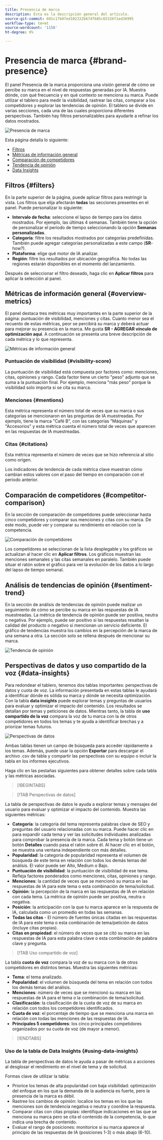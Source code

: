 ```yaml
---
title: Presencia de marca
description: Esta es la descripción general del artículo.
source-git-commit: 601c17b07ed102322b674f685c65326f1ed36995
workflow-type: tm+mt
source-wordcount: '1158'
ht-degree: 0%

---
```



# Presencia de marca {#brand-presence}

El panel Presencia de la marca proporciona una visión general de cómo se percibe su marca en el nivel de respuestas generadas por IA. Muestra dónde, con qué frecuencia y en qué contexto se menciona su marca. Puede utilizar el tablero para medir la visibilidad, rastrear las citas, comparar a los competidores y explorar las tendencias de opinión. El tablero se divide en varias secciones, cada una de las cuales proporciona diferentes perspectivas. También hay filtros personalizables para ayudarle a refinar los datos mostrados.

![Presencia de marca](/help/dashboards/assets/brand-main.png)

Esta página detalla lo siguiente:

* [Filtros](#filters)
* [Métricas de información general](##key-metrics)
* [Comparación de competidores](##competitor-comparison)
* [Tendencia de opinión](#sentiment-trend)
* [Data Insights](#data-insights)

## Filtros {#filters}

En la parte superior de la página, puede aplicar filtros para restringir la vista. Los filtros que elija afectarán **todas** las secciones presentes en el panel. Puede personalizar lo siguiente:

* **Intervalo de fecha**: seleccione el lapso de tiempo para los datos mostrados. Por ejemplo, las últimas 4 semanas. También tiene la opción de personalizar el período de tiempo seleccionando la opción **Semanas personalizadas**.
* **Categoría**: filtre los resultados mostrados por categorías predefinidas. También puede agregar categorías personalizadas a este campo (**SR**-how?).
* **Plataforma**: elige qué motor de IA analizar.
* **Región**: filtre los resultados por ubicación geográfica. No todas las regiones estarán disponibles en el momento del lanzamiento.

Después de seleccionar el filtro deseado, haga clic en **Aplicar filtros** para aplicar la selección al panel.

## Métricas de información general {#overview-metrics}

El panel destaca tres métricas muy importantes en la parte superior de la página: puntuación de visibilidad, menciones y citas. Cuanto menor sea el recuento de estas métricas, peor se percibirá su marca y deberá actuar para mejorar su presencia en la marca. Me gusta **SR - AGREGAR vínculo de optimización aquí**. A continuación se presenta una breve descripción de cada métrica y lo que representa.

![Métricas de información general](/help/dashboards/assets/overview-metrics.png)

### Puntuación de visibilidad {#visibility-score}

La puntuación de visibilidad está compuesta por factores como: menciones, citas, opiniones y rango. Cada factor tiene un cierto &quot;peso&quot; adjunto que se suma a la puntuación final. Por ejemplo, menciona &quot;más peso&quot; porque la visibilidad solo importa si se cita su marca.

### Menciones {#mentions}

Esta métrica representa el número total de veces que su marca o sus categorías se mencionaron en las preguntas de IA muestreadas. Por ejemplo, tiene la marca &quot;Café B&quot;, con las categorías &quot;Máquinas&quot; y &quot;Accesorios&quot; y esta métrica cuenta el número total de veces que aparecen en las respuestas de IA muestreadas.

### Citas {#citations}

Esta métrica representa el número de veces que se hizo referencia al sitio como origen.

Los indicadores de tendencia de cada métrica clave muestran cómo cambian estos valores con el paso del tiempo en comparación con el periodo anterior.

## Comparación de competidores {#competitor-comparison}

En la sección de comparación de competidores puede seleccionar hasta cinco competidores y comparar sus menciones y citas con su marca. De este modo, puede ver y comparar su rendimiento en relación con la competencia.

![Comparación de competidores](/help/dashboards/assets/competitor-comparison.png)

Los competidores se seleccionan de la lista desplegable y los gráficos se actualizan al hacer clic en **Aplicar filtros**. Los gráficos muestran las menciones semanales y las citas semanales en paralelo. También puede situar el ratón sobre el gráfico para ver la evolución de los datos a lo largo del lapso de tiempo semanal.

## Análisis de tendencias de opinión {#sentiment-trend}

En la sección de análisis de tendencias de opinión puede realizar un seguimiento de cómo se percibe su marca en las respuestas de IA muestreadas. La métrica de tendencia de opinión puede ser positiva, neutra o negativa. Por ejemplo, puede ser positivo si las respuestas resaltan la calidad del producto o negativo si mencionan un servicio deficiente. El gráfico de tendencias muestra los cambios en la percepción de la marca de una semana a otra. La sección solo se rellena después de mencionar su marca.

![Tendencia de opinión](/help/dashboards/assets/sentiment-trend.png)

## Perspectivas de datos y uso compartido de la voz {#data-insights}

Para redondear el tablero, tenemos dos tablas importantes: perspectivas de datos y cuota de voz. La información presentada en estas tablas le ayudará a identificar dónde es sólida su marca y dónde se necesita optimización.  Con la tabla **data insights** puede explorar temas y preguntas de usuarios para evaluar y optimizar el impacto del contenido. Los resultados se detallan por temas y peticiones de datos. Mientras tanto, la tabla de **uso compartido de la voz** compara la voz de tu marca con la de otros competidores en todos los temas y te ayuda a identificar brechas y a priorizar temas futuros.

![Perspectivas de datos](/help/dashboards/assets/data-insights.png)

Ambas tablas tienen un campo de búsqueda para acceder rápidamente a los temas. Además, puede usar la opción **Exportar** para descargar el archivo .csv de tabla y compartir las perspectivas con su equipo o incluir la tabla en los informes ejecutivos.

Haga clic en las pestañas siguientes para obtener detalles sobre cada tabla y las métricas asociadas.

>[!BEGINTABS]

>[!TAB Perspectivas de datos]

La tabla de perspectivas de datos le ayuda a explorar temas y mensajes del usuario para evaluar y optimizar el impacto del contenido. Muestra las siguientes métricas:

* **Categoría**: la categoría del tema representa palabras clave de SEO y preguntas del usuario relacionadas con su marca. Puede hacer clic en para expandir cada tema y ver las solicitudes individuales analizadas para comprobar la presencia de la marca. Cada tema y botón tiene un botón **Detalles** cuando pasa el ratón sobre él. Al hacer clic en el botón, se muestra una ventana independiente con más detalles.
* **Popularidad**: la categoría de popularidad representa el volumen de búsqueda de este tema en relación con todos los demás temas del análisis. El valor puede ser Alto, Medium o Bajo.
* **Puntuación de visibilidad**: la puntuación de visibilidad de ese tema. Refleja factores ponderados como menciones, citas, opiniones y rango.
* **Menciones**: la cantidad de veces que se mencionó su marca en las respuestas de IA para este tema o esta combinación de tema/solicitud.
* **Opinión**: la percepción de la marca en las respuestas de IA en relación con cada tema. La métrica de opinión puede ser positiva, neutra o negativa.
* **Posición**: la anticipación con la que tu marca aparece en la respuesta de IA, calculada como un promedio en todas las semanas.
* **Todas las citas** - El número de fuentes únicas citadas en las respuestas de IA para este tema o esta combinación de tema/petición de datos (incluye citas propias).
* **Citas en propiedad**: el número de veces que se citó su marca en las respuestas de IA para esta palabra clave o esta combinación de palabra clave y pregunta.

>[!TAB Uso compartido de voz]

La tabla **cuota de voz** compara la voz de su marca con la de otros competidores en distintos temas. Muestra las siguientes métricas:

* **Tema**: el tema analizado.
* **Popularidad**: el volumen de búsqueda del tema en relación con todos los demás temas del análisis.
* **Menciones**: número de veces que se mencionó su marca en las respuestas de IA para el tema o la combinación de tema/solicitud.
* **Clasificación**: la clasificación de la cuota de voz de su marca en relación con todos los competidores identificados.
* **Cuota de voz**: el porcentaje de tiempo que se menciona una marca en relación con todas las menciones de las respuestas de IA.
* **Principales 5 competidores**: los cinco principales competidores organizados por su cuota de voz (de mayor a menor).

>[!ENDTABS]

### Uso de la tabla de Data Insights {#using-data-insights}

La tabla de perspectivas de datos le ayuda a pasar de métricas a acciones al desglosar el rendimiento en el nivel de tema y de solicitud.

Formas clave de utilizar la tabla:

* Priorice los temas de alta popularidad con baja visibilidad: optimización del enfoque en los que la demanda de la audiencia es fuerte, pero la presencia de la marca es débil.
* Rastree los cambios de opinión: localice los temas en los que las menciones son de tendencia negativa o neutra y coordine la respuesta.
* Comparar citas con citas propias: identifique indicaciones en las que se menciona su marca pero se cita el contenido de la competencia, lo que indica una brecha de contenido.
* Evaluar el rango de posiciones: monitorice si su marca aparece al principio de las respuestas de IA (posiciones 1-3) o más abajo (6-10).
